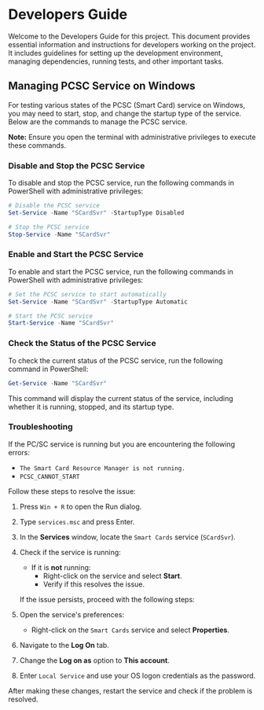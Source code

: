 # Developers Guide

Welcome to the Developers Guide for this project. This document provides essential information and instructions for developers working on the project. It includes guidelines for setting up the development environment, managing dependencies, running tests, and other important tasks.

## Managing PCSC Service on Windows

For testing various states of the PCSC (Smart Card) service on Windows, you may need to start, stop, and change the startup type of the service. Below are the commands to manage the PCSC service.

**Note:** Ensure you open the terminal with administrative privileges to execute these commands.

### Disable and Stop the PCSC Service

To disable and stop the PCSC service, run the following commands in PowerShell with administrative privileges:

```powershell
# Disable the PCSC service
Set-Service -Name "SCardSvr" -StartupType Disabled

# Stop the PCSC service
Stop-Service -Name "SCardSvr"
```

### Enable and Start the PCSC Service

To enable and start the PCSC service, run the following commands in PowerShell with administrative privileges:

```powershell
# Set the PCSC service to start automatically
Set-Service -Name "SCardSvr" -StartupType Automatic

# Start the PCSC service
Start-Service -Name "SCardSvr"
```

### Check the Status of the PCSC Service

To check the current status of the PCSC service, run the following command in PowerShell:

```powershell
Get-Service -Name "SCardSvr"
```

This command will display the current status of the service, including whether it is running, stopped, and its startup type.

### Troubleshooting

If the PC/SC service is running but you are encountering the following errors:

- `The Smart Card Resource Manager is not running.`
- `PCSC_CANNOT_START`

Follow these steps to resolve the issue:

1. Press `Win + R` to open the Run dialog.
2. Type `services.msc` and press Enter.
3. In the **Services** window, locate the `Smart Cards` service (`SCardSvr`).
4. Check if the service is running:
   - If it is **not** running:
     - Right-click on the service and select **Start**.
     - Verify if this resolves the issue.
   
   If the issue persists, proceed with the following steps:
   
5. Open the service's preferences:
   - Right-click on the `Smart Cards` service and select **Properties**.
6. Navigate to the **Log On** tab.
7. Change the **Log on as** option to **This account**.
8. Enter `Local Service` and use your OS logon credentials as the password.

After making these changes, restart the service and check if the problem is resolved.